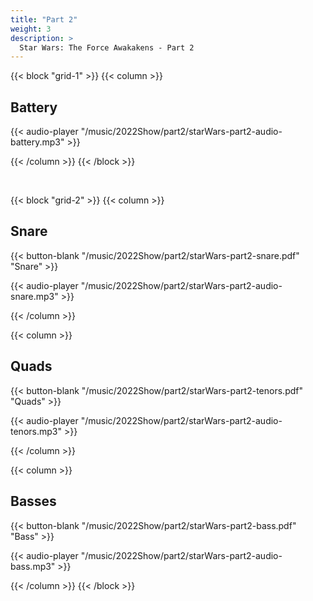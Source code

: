 ```yaml
---
title: "Part 2"
weight: 3
description: >
  Star Wars: The Force Awakakens - Part 2
---
```


{{< block "grid-1" >}}
{{< column >}}
## Battery

{{< audio-player "/music/2022Show/part2/starWars-part2-audio-battery.mp3" >}}

{{< /column >}}
{{< /block >}}

&nbsp;


{{< block "grid-2" >}}
{{< column >}}
## Snare

{{< button-blank "/music/2022Show/part2/starWars-part2-snare.pdf" "Snare" >}}

{{< audio-player "/music/2022Show/part2/starWars-part2-audio-snare.mp3" >}}

{{< /column >}}



{{< column >}}
## Quads

{{< button-blank "/music/2022Show/part2/starWars-part2-tenors.pdf" "Quads" >}}

{{< audio-player "/music/2022Show/part2/starWars-part2-audio-tenors.mp3" >}}

{{< /column >}}


{{< column >}}
## Basses

{{< button-blank "/music/2022Show/part2/starWars-part2-bass.pdf" "Bass" >}}

{{< audio-player "/music/2022Show/part2/starWars-part2-audio-bass.mp3" >}}

{{< /column >}}
{{< /block >}}